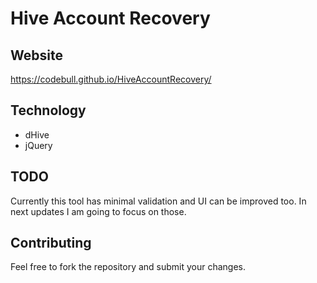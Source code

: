 # Hive Account Recovery

## Website

https://codebull.github.io/HiveAccountRecovery/

## Technology

- dHive
- jQuery

## TODO

Currently this tool has minimal validation and UI can be improved too. In next updates I am going to focus on those.

## Contributing

Feel free to fork the repository and submit your changes.
